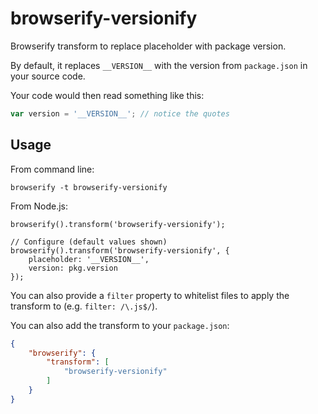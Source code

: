 # browserify-versionify

Browserify transform to replace placeholder with package version.

By default, it replaces `__VERSION__` with the version from `package.json` in your source code.

Your code would then read something like this:

```js
var version = '__VERSION__'; // notice the quotes
```

## Usage

From command line:

    browserify -t browserify-versionify

From Node.js:

    browserify().transform('browserify-versionify');

    // Configure (default values shown)
    browserify().transform('browserify-versionify', {
        placeholder: '__VERSION__',
        version: pkg.version
    });

You can also provide a `filter` property to whitelist files to apply the transform to (e.g. `filter: /\.js$/`).

You can also add the transform to your `package.json`:

```json
{
    "browserify": {
        "transform": [
            "browserify-versionify"
        ]
    }
}
```
